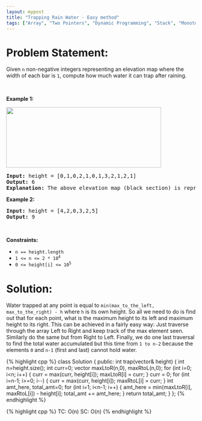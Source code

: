 ```yaml
---
layout: mypost
title: "Trapping Rain Water - Easy method"
tags: ["Array", "Two Pointers", "Dynamic Programming", "Stack", "Monotonic Stack", "C++", "Hard"]
---
```

# Problem Statement:
<p>Given <code>n</code> non-negative integers representing an elevation map where the width of each bar is <code>1</code>, compute how much water it can trap after raining.</p>

<p>&nbsp;</p>
<p><strong class="example">Example 1:</strong></p>
<img src="https://assets.leetcode.com/uploads/2018/10/22/rainwatertrap.png" style="width: 412px; height: 161px;" />
<pre>
<strong>Input:</strong> height = [0,1,0,2,1,0,1,3,2,1,2,1]
<strong>Output:</strong> 6
<strong>Explanation:</strong> The above elevation map (black section) is represented by array [0,1,0,2,1,0,1,3,2,1,2,1]. In this case, 6 units of rain water (blue section) are being trapped.
</pre>

<p><strong class="example">Example 2:</strong></p>

<pre>
<strong>Input:</strong> height = [4,2,0,3,2,5]
<strong>Output:</strong> 9
</pre>

<p>&nbsp;</p>
<p><strong>Constraints:</strong></p>

<ul>
	<li><code>n == height.length</code></li>
	<li><code>1 &lt;= n &lt;= 2 * 10<sup>4</sup></code></li>
	<li><code>0 &lt;= height[i] &lt;= 10<sup>5</sup></code></li>
</ul>

# Solution:
Water trapped at any point is equal to `min(max_to_the_left, max_to_the_right) - h` where `h` is its own height.
So all we need to do is find out that for each point, what is the maximum height to its left and maximum height to its right. This can be achieved in a fairly easy way: Just traverse through the array Left to Right and keep track of the max element seen. Similarly do the same but from Right to Left.
Finally, we do one last traversal to find the total water accumulated but this time from `1 to n-2` because the elements `0` and `n-1` (first and last) cannot hold water.

 {% highlight cpp %} 
class Solution {
public:
    int trap(vector<int>& height) {
        int n=height.size();
        int curr=0;
        vector<int> maxLtoR(n,0), maxRtoL(n,0);
        for (int i=0; i<n; i++)
        {
            curr = max(curr, height[i]);
            maxLtoR[i] = curr;
        }
        curr = 0;
        for (int i=n-1; i>=0; i--)
        {
            curr = max(curr, height[i]);
            maxRtoL[i] = curr;
        }
        int amt_here, total_amt=0;
        for (int i=1; i<n-1; i++)
        {
            amt_here =  min(maxLtoR[i], maxRtoL[i]) - height[i];
            total_amt += amt_here;
        }
        return total_amt;
    }
};
 {% endhighlight %}

 {% highlight cpp %} 
TC: O(n)
SC: O(n)
 {% endhighlight %}